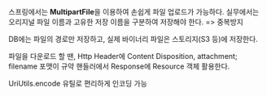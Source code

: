 스프링에서는 **MultipartFile**을 이용하여 손쉽게 파일 업로드가 가능하다.
실무에서는 오리지널 파일 이름과 고유한 저장 이름을 구분하여 저장해야 한다. => 중복방지

DB에는 파일의 경로만 저장하고, 실제 바이너리 파일은 스토리지(S3 등)에 저장한다. 

파일을 다운로드 할 땐, Http Header에 Content Disposition, attachment; filename 포맷이 규약
핸들러에서 Response에 Resource 객체 활용한다.

UriUtils.encode 유틸로 편리하게 인코딩 가능

